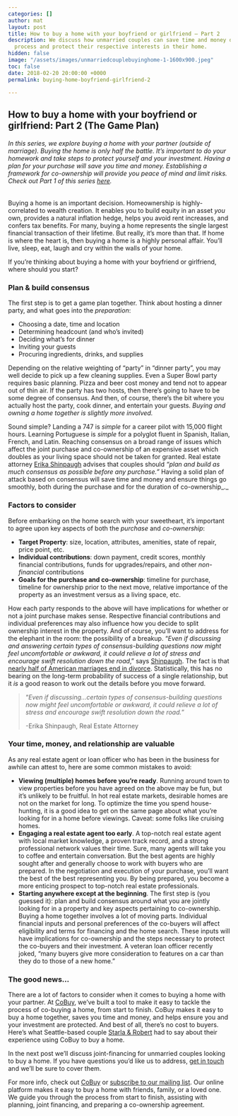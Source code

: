 ```yaml
---
categories: []
author: mat
layout: post
title: How to buy a home with your boyfriend or girlfriend – Part 2
description: We discuss how unmarried couples can save time and money during the homebuying
  process and protect their respective interests in their home.
hidden: false
image: "/assets/images/unmarriedcouplebuyinghome-1-1600x900.jpeg"
toc: false
date: 2018-02-20 20:00:00 +0000
permalink: buying-home-boyfriend-girlfriend-2

---
```

## **How to buy a home with your boyfriend or girlfriend: Part 2 (The Game Plan)**

###### _In this series, we explore buying a home with your partner (outside of marriage). Buying the home is only half the battle. It’s important to do your homework and take steps to protect yourself and your investment. Having a plan for your purchase will save you time and money. Establishing a framework for co-ownership will provide you peace of mind and limit risks. Check out Part 1 of this series_ [_here_](https://blog.gocobuy.com/buying-home-boyfriend-girlfriend/)_._

Buying a home is an important decision. Homeownership is highly-correlated to wealth creation. It enables you to build equity in an asset _you_ own, provides a natural inflation hedge, helps you avoid rent increases, and confers tax benefits. For many, buying a home represents the single largest financial transaction of their lifetime. But really, it’s more than that. If home is where the heart is, then buying a home is a highly personal affair. You’ll live, sleep, eat, laugh and cry within the walls of your home. 

If you’re thinking about buying a home with your boyfriend or girlfriend, where should you start?

### **Plan & build consensus**

The first step is to get a game plan together. Think about hosting a dinner party, and what goes into the _preparation_:

* Choosing a date, time and location
* Determining headcount (and who’s invited)
* Deciding what’s for dinner
* Inviting your guests
* Procuring ingredients, drinks, and supplies

Depending on the relative weighting of “party” in “dinner party”, you may well decide to pick up a few cleaning supplies. Even a Super Bowl party requires basic planning. Pizza and beer cost money and tend not to appear out of thin air. If the party has two hosts, then there’s going to have to be some degree of consensus. And then, of course, there’s the bit where you actually host the party, cook dinner, and entertain your guests. _Buying and owning a home together is slightly more involved._

Sound simple? Landing a 747 is _simple_ for a career pilot with 15,000 flight hours. Learning Portuguese is _simple_ for a polyglot fluent in Spanish, Italian, French, and Latin. Reaching consensus on a broad range of issues which affect the joint purchase and co-ownership of an expensive asset which doubles as your living space should not be taken for granted. Real estate attorney [Erika Shinpaugh](https://prklaw.com/person/erika-shinpaugh/) advises that couples should _“plan and build as much consensus as possible before any purchase.”_ Having a solid plan of attack based on consensus will save time and money and ensure things go smoothly, both during the purchase and for the duration of co-ownership_._

### **Factors to consider**

Before embarking on the home search with your sweetheart, it’s important to agree upon key aspects of both the _purchase_ and _co-ownership_:

* **Target Property**: size, location, attributes, amenities, state of repair, price point, etc.
* **Individual contributions**: down payment, credit scores, monthly financial contributions, funds for upgrades/repairs, and other _non-financial_ contributions
* **Goals for the purchase and co-ownership**: timeline for purchase, timeline for ownership prior to the next move, relative importance of the property as an investment versus as a living space, etc.

How each party responds to the above will have implications for whether or not a joint purchase makes sense. Respective financial contributions and individual preferences may also influence how you decide to split ownership interest in the property. And of course, you’ll want to address for the elephant in the room: the possibility of a breakup. “_Even if discussing and answering certain types of consensus-building questions now might feel uncomfortable or awkward, it could relieve a lot of stress and encourage swift resolution down the road_,” says [Shinpaugh](https://prklaw.com/person/erika-shinpaugh/). The fact is that [nearly half of American marriages end in divorce](https://en.wikipedia.org/wiki/Divorce_in_the_United_States). Statistically, this has no bearing on the long-term probability of success of a single relationship, but it _is_ a good reason to work out the details before you move forward.

> “_Even if discussing…certain types of consensus-building questions now might feel uncomfortable or awkward, it could relieve a lot of stress and encourage swift resolution down the road._”
>
> \-Erika Shinpaugh, Real Estate Attorney

### **Your time, money, and relationship are valuable**

As any real estate agent or loan officer who has been in the business for awhile can attest to, here are some common mistakes to avoid:

* **Viewing (multiple) homes before you’re ready**. Running around town to view properties before you have agreed on the above may be fun, but it’s unlikely to be fruitful. In hot real estate markets, desirable homes are not on the market for long. To optimize the time you spend house-hunting, it is a good idea to get on the same page about what you’re looking for in a home before viewings. Caveat: some folks like cruising homes.
* **Engaging a real estate agent too early**. A top-notch real estate agent with local market knowledge, a proven track record, and a strong professional network values their time. Sure, many agents will take you to coffee and entertain conversation. But the best agents are highly sought after and generally choose to work with buyers who are prepared. In the negotiation and execution of your purchase, you’ll want the best of the best representing you. By being prepared, you become a more enticing prospect to top-notch real estate professionals.
* **Starting anywhere except at the beginning**. The first step is (you guessed it): plan and build consensus around what you are jointly looking for in a property and key aspects pertaining to co-ownership. Buying a home together involves a lot of moving parts. Individual financial inputs and personal preferences of the co-buyers will affect eligibility and terms for financing and the home search. These inputs will have implications for co-ownership and the steps necessary to protect the co-buyers and their investment. A veteran loan officer recently joked, “many buyers give more consideration to features on a car than they do to those of a new home.”

### **The good news…**

There are a lot of factors to consider when it comes to buying a home with your partner. At [CoBuy](http://www.gocobuy.com), we’ve built a tool to make it easy to tackle the process of co-buying a home, from start to finish. CoBuy makes it easy to buy a home together, saves you time and money, and helps ensure you and your investment are protected. And best of all, there’s no cost to buyers. Here’s what Seattle-based couple [Starla & Robert](https://youtu.be/5ocO0Y93e0s) had to say about their experience using CoBuy to buy a home.

In the next post we’ll discuss joint-financing for unmarried couples looking to buy a home. If you have questions you’d like us to address, [get in touch](https://blog.gocobuy.com/contact/) and we’ll be sure to cover them.

For more info, check out [CoBuy](http://www.gocobuy.com/) or [subscribe to our mailing list](http://eepurl.com/dlB23z). Our online platform makes it easy to buy a home with friends, family, or a loved one. We guide you through the process from start to finish, assisting with planning, joint financing, and preparing a co-ownership agreement.